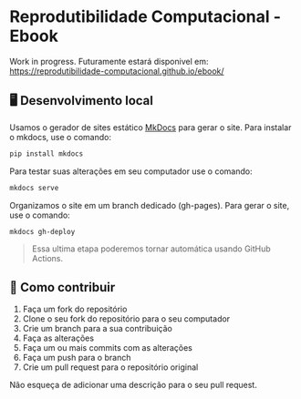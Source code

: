 # Reprodutibilidade Computacional - Ebook

Work in progress. Futuramente estará disponivel em: https://reprodutibilidade-computacional.github.io/ebook/

## 🖥️ Desenvolvimento local 

Usamos o gerador de sites estático [MkDocs](https://www.mkdocs.org/) para gerar o site. Para instalar o mkdocs, use o comando:

```bash
pip install mkdocs
```

Para testar suas alterações em seu computador use o comando:

```bash
mkdocs serve
```

Organizamos o site em um branch dedicado (gh-pages). Para gerar o site, use o comando:

```bash
mkdocs gh-deploy
```

> Essa ultima etapa poderemos tornar automática usando GitHub Actions.


## 🤝 Como contribuir

1. Faça um fork do repositório
2. Clone o seu fork do repositório para o seu computador
3. Crie um branch para a sua contribuição
4. Faça as alterações
5. Faça um ou mais commits com as alterações
6. Faça um push para o branch
7. Crie um pull request para o repositório original

Não esqueça de adicionar uma descrição para o seu pull request.
